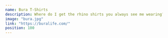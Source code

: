 ```yaml
---
name: Bura T-Shirts
description: Where do I get the rhino shirts you always see me wearing? Check out their rhino T-shirt on their website of which they donate a portion of the sale to Rhino Art. Fantastic quality T-Shirts.
image: "bura.jpg"
link: "https://buralife.com/"
position: 100
---
```

